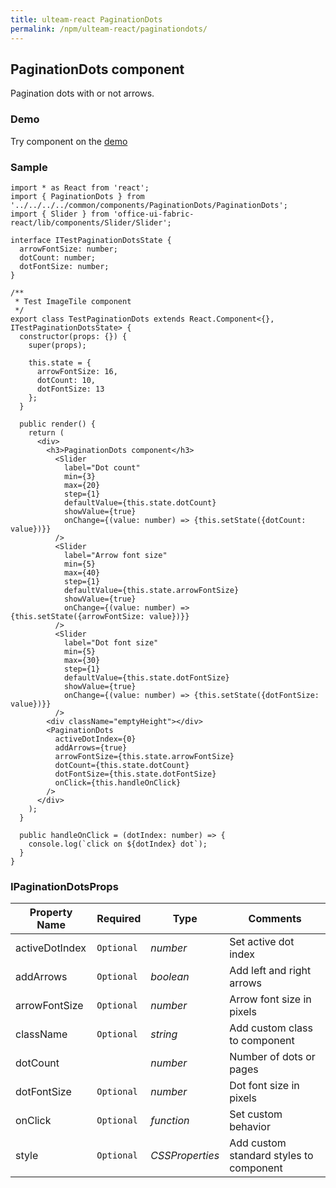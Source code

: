 ```yaml
---
title: ulteam-react PaginationDots
permalink: /npm/ulteam-react/paginationdots/
---
```


## PaginationDots component

Pagination dots with or not arrows.

### Demo
Try component on the [demo](/npm/ulteam-react/demo/?r=paginationdots)

### Sample

```tsx
import * as React from 'react';
import { PaginationDots } from '../../../../common/components/PaginationDots/PaginationDots';
import { Slider } from 'office-ui-fabric-react/lib/components/Slider/Slider';

interface ITestPaginationDotsState {
  arrowFontSize: number;
  dotCount: number;
  dotFontSize: number;
}

/**
 * Test ImageTile component
 */
export class TestPaginationDots extends React.Component<{}, ITestPaginationDotsState> {
  constructor(props: {}) {
    super(props);

    this.state = {
      arrowFontSize: 16,
      dotCount: 10,
      dotFontSize: 13
    };
  }
  
  public render() {
    return (
      <div>
        <h3>PaginationDots component</h3>
          <Slider
            label="Dot count"
            min={3}
            max={20}
            step={1}
            defaultValue={this.state.dotCount}
            showValue={true}
            onChange={(value: number) => {this.setState({dotCount: value})}}
          />
          <Slider
            label="Arrow font size"
            min={5}
            max={40}
            step={1}
            defaultValue={this.state.arrowFontSize}
            showValue={true}
            onChange={(value: number) => {this.setState({arrowFontSize: value})}}
          />
          <Slider
            label="Dot font size"
            min={5}
            max={30}
            step={1}
            defaultValue={this.state.dotFontSize}
            showValue={true}
            onChange={(value: number) => {this.setState({dotFontSize: value})}}
          />
        <div className="emptyHeight"></div>
        <PaginationDots
          activeDotIndex={0}
          addArrows={true}
          arrowFontSize={this.state.arrowFontSize}
          dotCount={this.state.dotCount}
          dotFontSize={this.state.dotFontSize}
          onClick={this.handleOnClick}
        />
      </div>
    );
  }

  public handleOnClick = (dotIndex: number) => {
    console.log(`click on ${dotIndex} dot`);
  }
}
```


### IPaginationDotsProps

| Property Name | Required | Type | Comments |
|-|-|-|-|
 | activeDotIndex | `Optional` |  *number* |     Set active dot index       |  
 | addArrows | `Optional` |  *boolean* |     Add left and right arrows       |  
 | arrowFontSize | `Optional` |  *number* |     Arrow font size in pixels       |  
 | className | `Optional` |  *string* |     Add custom class to component       |  
 | dotCount |  |  *number* |     Number of dots or pages       |  
 | dotFontSize | `Optional` |  *number* |     Dot font size in pixels       |  
 | onClick | `Optional` |  *function* |     Set custom behavior       |  
 | style | `Optional` |  *CSSProperties* |     Add custom standard styles to component       |
